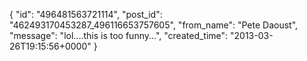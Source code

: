  {
   "id": "496481563721114",
   "post_id": "462493170453287_496116653757605",
   "from_name": "Pete Daoust",
   "message": "lol....this is too funny...",
   "created_time": "2013-03-26T19:15:56+0000"
 }
